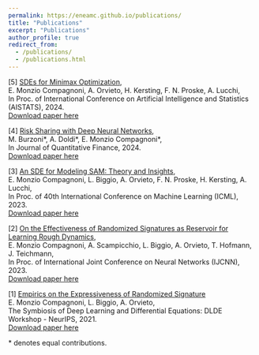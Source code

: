 ```yaml
---
permalink: https://eneamc.github.io/publications/
title: "Publications"
excerpt: "Publications"
author_profile: true
redirect_from: 
  - /publications/
  - /publications.html
---
```


[5] [SDEs for Minimax Optimization](https://arxiv.org/abs/2402.12508),\
E. Monzio Compagnoni, A. Orvieto, H. Kersting, F. N. Proske, A. Lucchi,\
In Proc. of International Conference on Artificial Intelligence and Statistics (AISTATS), 2024.\
[Download paper here](http://eneamc.github.io/files/SDE4Minimax.pdf)

[4] [Risk Sharing with Deep Neural Networks](https://doi.org/10.1080/14697688.2024.2307493),\
M. Burzoni\*, A. Doldi\*, E. Monzio Compagnoni\*,\
In Journal of Quantitative Finance, 2024.\
[Download paper here](http://eneamc.github.io/files/RiskSharing.pdf)

[3] [An SDE for Modeling SAM: Theory and Insights](https://proceedings.mlr.press/v202/monzio-compagnoni23a.html),\
E. Monzio Compagnoni, L. Biggio, A. Orvieto, F. N. Proske, H. Kersting, A. Lucchi,\
In Proc. of 40th International Conference on Machine Learning (ICML), 2023.\
[Download paper here](http://eneamc.github.io/files/SDE_SAM.pdf)

[2] [On the Effectiveness of Randomized Signatures as Reservoir for Learning Rough Dynamics](https://ieeexplore.ieee.org/abstract/document/10191624),\
E. Monzio Compagnoni, A. Scampicchio, L. Biggio, A. Orvieto, T. Hofmann, J. Teichmann,\
In Proc. of International Joint Conference on Neural Networks (IJCNN), 2023.\
[Download paper here](http://eneamc.github.io/files/RandomizedSignaturesRoughDynamics.pdf)

[1] [Empirics on the Expressiveness of Randomized Signature](https://openreview.net/forum?id=Gvwve9BMqbr)\
E. Monzio Compagnoni, L. Biggio, A. Orvieto,\
The Symbiosis of Deep Learning and Differential Equations: DLDE Workshop - NeurIPS, 2021.\
[Download paper here](http://eneamc.github.io/files/EmpiricsRandomizedSignature.pdf)

\* denotes equal contributions.